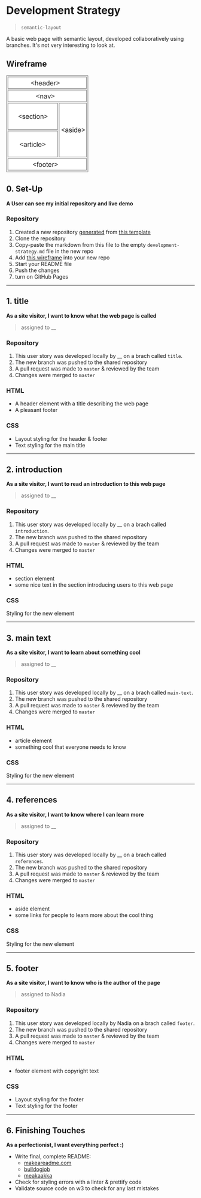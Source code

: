 # Development Strategy

> `semantic-layout`

A basic web page with semantic layout, developed collaboratively using branches.  It's not very interesting to look at.

## Wireframe

![wireframe](./wireframe.gif)

## 0. Set-Up

__A User can see my initial repository and live demo__

### Repository

1. Created a new repository [generated](https://github.blog/2019-06-06-generate-new-repositories-with-repository-templates/) from [this template](https://github.com/hackyourfuturebelgium/w3-validation-template)
1. Clone the repository
1. Copy-paste the markdown from this file to the empty `development-strategy.md` file in the new repo
1. Add [this wireframe](./wireframe.gif) into your new repo
1. Start your README file
1. Push the changes
1. turn on GitHub Pages

---

## 1. title

__As a site visitor, I want to know what the web page is called__

> assigned to __

### Repository

1. This user story was developed locally by __ on a brach called `title`.
1. The new branch was pushed to the shared repository
1. A pull request was made to `master` & reviewed by the team
1. Changes were merged to `master`

### HTML

- A header element with a title describing the web page
- A pleasant footer

### CSS

- Layout styling for the header & footer
- Text styling for the main title

---

## 2.  introduction

__As a site visitor, I want to read an introduction to this web page__

> assigned to __

### Repository

1. This user story was developed locally by __ on a brach called `introduction`.
1. The new branch was pushed to the shared repository
1. A pull request was made to `master` & reviewed by the team
1. Changes were merged to `master`

### HTML

- section element
- some nice text in the section introducing users to this web page

### CSS

Styling for the new element

---

## 3. main text

__As a site visitor, I want to learn about something cool__

> assigned to __

### Repository

1. This user story was developed locally by __ on a brach called `main-text`.
1. The new branch was pushed to the shared repository
1. A pull request was made to `master` & reviewed by the team
1. Changes were merged to `master`

### HTML

- article element
- something cool that everyone needs to know

### CSS

Styling for the new element

---

## 4. references

__As a site visitor, I want to know where I can learn more__

> assigned to __

### Repository

1. This user story was developed locally by __ on a brach called `references`.
1. The new branch was pushed to the shared repository
1. A pull request was made to `master` & reviewed by the team
1. Changes were merged to `master`

### HTML

- aside element
- some links for people to learn more about the cool thing

### CSS

Styling for the new element

---

## 5. footer

__As a site visitor, I want to know who  is the author of the page__

> assigned to Nadia

### Repository

1. This user story was developed locally by Nadia on a brach called `footer`.
1. The new branch was pushed to the shared repository
1. A pull request was made to `master` & reviewed by the team
1. Changes were merged to `master`

### HTML

- footer element with copyright text

### CSS

- Layout styling for the footer
- Text styling for the footer

---

## 6. Finishing Touches

__As a perfectionist, I want everything perfect :)__

- Write final, complete README:
  - [makeareadme.com](https://www.makeareadme.com/)
  - [bulldogjob](https://bulldogjob.com/news/449-how-to-write-a-good-readme-for-your-github-project)
  - [meakaakka](https://medium.com/@meakaakka/a-beginners-guide-to-writing-a-kickass-readme-7ac01da88ab3)
- Check for styling errors with a linter & prettify code
- Validate source code on w3 to check for any last mistakes
